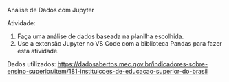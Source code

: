 Análise de Dados com Jupyter 

Atividade: 
1. Faça uma análise de dados baseada na planilha escolhida.
2. Use a extensão Jupyter no VS Code com a biblioteca Pandas para fazer esta atividade.

Dados utilizados: https://dadosabertos.mec.gov.br/indicadores-sobre-ensino-superior/item/181-instituicoes-de-educacao-superior-do-brasil 
